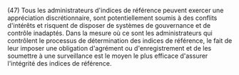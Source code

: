 (47) Tous les administrateurs d'indices de référence peuvent exercer une appréciation discrétionnaire, sont potentiellement soumis à des conflits d'intérêts et risquent de disposer de systèmes de gouvernance et de contrôle inadaptés. Dans la mesure où ce sont les administrateurs qui contrôlent le processus de détermination des indices de référence, le fait de leur imposer une obligation d'agrément ou d'enregistrement et de les soumettre à une surveillance est le moyen le plus efficace d'assurer l'intégrité des indices de référence.